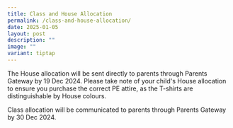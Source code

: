 ```yaml
---
title: Class and House Allocation
permalink: /class-and-house-allocation/
date: 2025-01-05
layout: post
description: ""
image: ""
variant: tiptap
---
```

<p>The House allocation will be sent directly to parents through Parents
Gateway by 19 Dec 2024. Please take note of your child's House allocation
to ensure you purchase the correct PE attire, as the T-shirts are distinguishable
by House colours.</p>
<p>Class allocation will be communicated to parents through Parents Gateway
by 30 Dec 2024.</p>